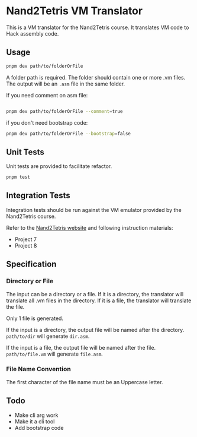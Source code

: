 # Nand2Tetris VM Translator

This is a VM translator for the Nand2Tetris course. It translates VM code to Hack assembly code.

## Usage

```bash
pnpm dev path/to/folderOrFile
```

A folder path is required. The folder should contain one or more .vm files. The output will be an `.asm` file in the same folder.

If you need comment on asm file:

```bash

pnpm dev path/to/folderOrFile --comment=true

```

if you don't need bootstrap code:

```bash
pnpm dev path/to/folderOrFile --bootstrap=false
```

## Unit Tests

Unit tests are provided to facilitate refactor.

```bash
pnpm test
```

## Integration Tests

Integration tests should be run against the VM emulator provided by the Nand2Tetris course.

Refer to the [Nand2Tetris website](https://www.nand2tetris.org/software) and following instruction materials:

- Project 7
- Project 8

## Specification

### Directory or File

The input can be a directory or a file. If it is a directory, the translator will translate all .vm files in the directory. If it is a file, the translator will translate the file.

Only 1 file is generated.

If the input is a directory, the output file will be named after the directory. `path/to/dir` will generate `dir.asm`.

If the input is a file, the output file will be named after the file. `path/to/file.vm` will generate `file.asm`.

### File Name Convention

The first character of the file name must be an Uppercase letter.

## Todo

- Make cli arg work
- Make it a cli tool
- Add bootstrap code
